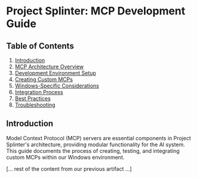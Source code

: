 # Project Splinter: MCP Development Guide

## Table of Contents
1. [Introduction](#introduction)
2. [MCP Architecture Overview](#mcp-architecture-overview)
3. [Development Environment Setup](#development-environment-setup)
4. [Creating Custom MCPs](#creating-custom-mcps)
5. [Windows-Specific Considerations](#windows-specific-considerations)
6. [Integration Process](#integration-process)
7. [Best Practices](#best-practices)
8. [Troubleshooting](#troubleshooting)

## Introduction

Model Context Protocol (MCP) servers are essential components in Project Splinter's architecture, providing modular functionality for the AI system. This guide documents the process of creating, testing, and integrating custom MCPs within our Windows environment.

[... rest of the content from our previous artifact ...]